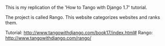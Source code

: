 This is my replication of the 'How to Tango with Django 1.7' tutorial.

The project is called Rango. This website categorizes websites and ranks them.

Tutorial: http://www.tangowithdjango.com/book17/index.html#
Rango: http://www.tangowithdjango.com/rango/
 
